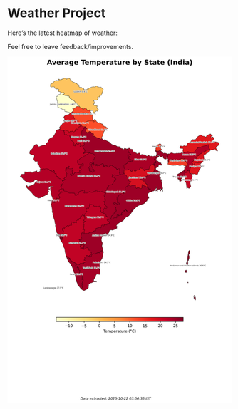 # Weather Project

Here’s the latest heatmap of weather:

Feel free to leave feedback/improvements.

![India Heatmap](docs/assets/india_heatmap.png?v=F80735)

